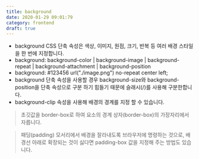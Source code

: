 ```yaml
---
title: background
date: 2020-01-29 09:01:79
category: frontend
draft: true
---
```


- background CSS 단축 속성은 색상, 이미지, 원점, 크기, 반복 등 여러 배경 스타일을 한 번에 지정합니다.
- background: background-color | background-image | background-repeat | background-attachment | background-position
- background: #123456 url("./image.png") no-repeat center left;
- background 단축 속성을 사용할 경우 background-size와 background-position을 단축 속성으로 구분 하기 힘들기 때문에 슬래시(/)를 사용해 구분한합니다.
- background-clip 속성을 사용해 배경의 경계를 지정 할 수 있습니다.

> 초깃값을 border-box로 하여 요소의 경계 상자(border-box)의 가장자리에서 자릅니다.

> 패딩(padding) 모서리에서 배경을 잘라내도록 브라우저에 명령하는 것으로, 배경선 아래로 확장되는 것이 싫다면 padding-box 값을 지정해 주는 방법도 있습니다.
